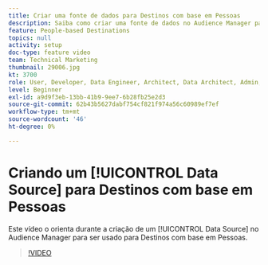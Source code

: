 ```yaml
---
title: Criar uma fonte de dados para Destinos com base em Pessoas
description: Saiba como criar uma fonte de dados no Audience Manager para ser usada para Destinos com base em pessoas.
feature: People-based Destinations
topics: null
activity: setup
doc-type: feature video
team: Technical Marketing
thumbnail: 29006.jpg
kt: 3700
role: User, Developer, Data Engineer, Architect, Data Architect, Admin, Leader
level: Beginner
exl-id: a9d9f3eb-13bb-41b9-9ee7-6b28fb25e2d3
source-git-commit: 62b43b5627dabf754cf821f974a56c60989ef7ef
workflow-type: tm+mt
source-wordcount: '46'
ht-degree: 0%

---
```


# Criando um [!UICONTROL Data Source] para Destinos com base em Pessoas

Este vídeo o orienta durante a criação de um [!UICONTROL Data Source] no Audience Manager para ser usado para Destinos com base em Pessoas.

>[!VIDEO](https://video.tv.adobe.com/v/32578/?quality=12&captions=por_br)
